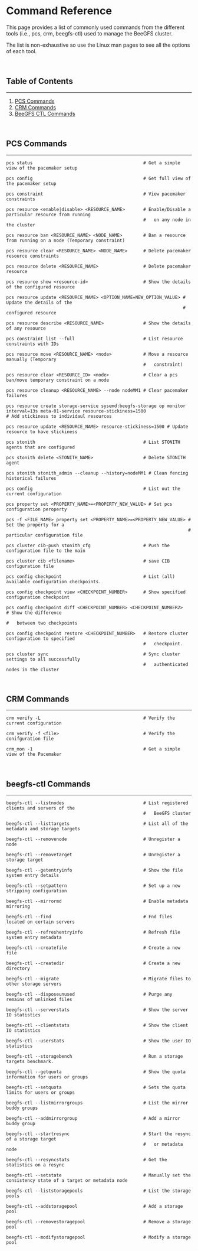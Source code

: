# Command Reference
This page provides a list of commonly used commands from the different tools 
(i.e., pcs, crm, beegfs-ctl) used to manage the BeeGFS cluster.

The list is non-exhaustive so use the Linux man pages to see all the options of each tool.

<br>

## Table of Contents
------------
1. [PCS Commands](#pcs-commands)
2. [CRM Commands](#crm-commands)
3. [BeeGFS CTL Commands](#beegfs-ctl-commands)

<br>

<a name="pcs-commands"></a>
## PCS Commands
------------

    pcs status                                          # Get a simple view of the pacemaker setup

    pcs config                                          # Get full view of the pacemaker setup

    pcs constraint                                      # View pacemaker constraints

    pcs resource <enable|disable> <RESOURCE_NAME>       # Enable/Disable a particular resource from running 
                                                        #   on any node in the cluster

    pcs resource ban <RESOURCE_NAME> <NODE_NAME>        # Ban a resource from running on a node (Temporary constraint)

    pcs resource clear <RESOURCE_NAME> <NODE_NAME>      # Delete pacemaker resource constraints

    pcs resource delete <RESOURCE_NAME>                 # Delete pacemaker resource

    pcs resource show <resource-id>                     # Show the details of the configured resource

    pcs resource update <RESOURCE_NAME> <OPTION_NAME=NEW_OPTION_VALUE> # Update the details of the 
                                                                       #   configured resource

    pcs resource describe <RESOURCE_NAME>               # Show the details of any resource

    pcs constraint list --full                          # List resource constraints with IDs

    pcs resource move <RESOURCE_NAME> <node>            # Move a resource manually (Temporary 
                                                        #   constraint)

    pcs resource clear <RESOURCE_ID> <node>             # Clear a pcs ban/move temporary constraint on a node

    pcs resource cleanup <RESOURCE_NAME> --node nodeMM1 # Clear pacemaker failures

    pcs resource create storage-service sysemd:beegfs-storage op monitor interval=13s meta-01-service resource-stickiness=1500                            # Add stickiness to individaul resources

    pcs resource update <RESOURCE_NAME> resource-stickiness=1500 # Update resource to have stickiness

    pcs stonith                                         # List STONITH agents that are configured

    pcs stonith delete <STONITH_NAME>                   # Delete STONITH agent

    pcs stonith stonith_admin --cleanup --history=nodeMM1 # Clean fencing historical failures

    pcs config                                          # List out the current configuration

    pcs property set <PROPERTY_NAME>=<PROPERTY_NEW_VALUE> # Set pcs configuration peroperty

    pcs -f <FILE_NAME> property set <PROPERTY_NAME>=<PROPERTY_NEW_VALUE> # Set the property for a 
                                                                         #   particular configuration file

    pcs cluster cib-push stonith_cfg                    # Push the configuration file to the main

    pcs cluster cib <filename>                          # save CIB configuration file

    pcs config checkpoint                               # List (all) available configuration checkpoints.

    pcs config checkpoint view <CHECKPOINT_NUMBER>      # Show specified configuration checkpoint

    pcs config checkpoint diff <CHECKPOINT_NUMBER> <CHECKPOINT_NUMBER2>   # Show the difference 
                                                                          #   between two checkpoints

    pcs config checkpoint restore <CHECKPOINT_NUMBER>   # Restore cluster configuration to specified 
                                                        #   checkpoint.

    pcs cluster sync                                    # Sync cluster settings to all successfully 
                                                        #   authenticated nodes in the cluster

<br>

<a name="crm-commands"></a>
## CRM Commands
------------

    crm verify -L                                       # Verify the current configuration

    crm verify -f <file>                                # Verify the conifguration file

    crm_mon -1                                          # Get a simple view of the Pacemaker 

<br>

<a name="beegfs-ctl-commands"></a>
## beegfs-ctl Commands
------------

    beegfs-ctl --listnodes                              # List registered clients and servers of the 
                                                        #   BeeGFS cluster

    beegfs-ctl --listtargets                            # List all of the metadata and storage targets

    beegfs-ctl --removenode                             # Unregister a node

    beegfs-ctl --removetarget                           # Unregister a storage target

    beegfs-ctl --getentryinfo                           # Show the file system entry details

    beegfs-ctl --setpattern                             # Set up a new stripping configuration

    beegfs-ctl --mirrormd                               # Enable metadata mirroring

    beegfs-ctl --find                                   # Fnd files located on certain servers

    beegfs-ctl --refreshentryinfo                       # Refresh file system entry metadata

    beegfs-ctl --createfile                             # Create a new file

    beegfs-ctl --createdir                              # Create a new directory

    beegfs-ctl --migrate                                # Migrate files to other storage servers

    beegfs-ctl --disposeunused                          # Purge any remains of unlinked files

    beegfs-ctl --serverstats                            # Show the server IO statistics

    beegfs-ctl --clientstats                            # Show the client IO statistics

    beegfs-ctl --userstats                              # Show the user IO statistics

    beegfs-ctl --storagebench                           # Run a storage targets benchmark.

    beegfs-ctl --getquota                               # Show the quota information for users or groups

    beegfs-ctl --setquota                               # Sets the quota limits for users or groups

    beegfs-ctl --listmirrorgroups                       # List the mirror buddy groups

    beegfs-ctl --addmirrorgroup                         # Add a mirror buddy group

    beegfs-ctl --startresync                            # Start the resync of a storage target 
                                                        #   or metadata node

    beegfs-ctl --resyncstats                            # Get the statistics on a resync

    beegfs-ctl --setstate                               # Manually set the consistency state of a target or metadata node

    beegfs-ctl --liststoragepools                       # List the storage pools

    beegfs-ctl --addstoragepool                         # Add a storage pool

    beegfs-ctl --removestoragepool                      # Remove a storage pool

    beegfs-ctl --modifystoragepool                      # Modify a storage pool